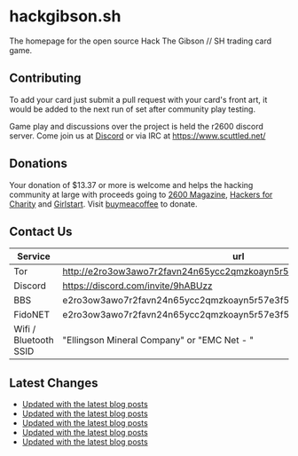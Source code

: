# hackgibson.sh
The homepage for the open source Hack The Gibson // SH trading card game.


## Contributing

To add your card just submit a pull request with your card's front art, it would be added to the next run of set after community play testing.

Game play and discussions over the project is held the r2600 discord server. Come join us at [Discord](https://discord.com/invite/9hABUzz) or via IRC at https://www.scuttled.net/


## Donations

Your donation of $13.37 or more is welcome and helps the hacking community at large with proceeds going to [2600 Magazine](https://2600.com/), [Hackers for Charity](https://hackersforcharity.org) and [Girlstart](https://girlstart.org).  Visit [buymeacoffee](https://www.buymeacoffee.com/hackgibson.sh) to donate.


## Contact Us

Service | url
-|-
Tor | http://e2ro3ow3awo7r2favn24n65ycc2qmzkoayn5r57e3f56nvjwdcgg32ad.onion
Discord | https://discord.com/invite/9hABUzz
BBS | e2ro3ow3awo7r2favn24n65ycc2qmzkoayn5r57e3f56nvjwdcgg32ad.onion:23
FidoNET | e2ro3ow3awo7r2favn24n65ycc2qmzkoayn5r57e3f56nvjwdcgg32ad.onion:24554
Wifi / Bluetooth SSID | "Ellingson Mineral Company" or "EMC Net - <fidonet address>"

## Latest Changes
<!-- BLOG-POST-LIST:START -->
- [Updated with the latest blog posts](https://github.com/DFW2600/hackgibson.sh/commit/44eab7aa9f8fbe5b22f796bb6fb9274b02056226)
- [Updated with the latest blog posts](https://github.com/DFW2600/hackgibson.sh/commit/c4424f27501e5f7da53c6c269620353d63a706af)
- [Updated with the latest blog posts](https://github.com/DFW2600/hackgibson.sh/commit/3cdb74f5b736cda2d560da4137dc42ae0d8ee218)
- [Updated with the latest blog posts](https://github.com/DFW2600/hackgibson.sh/commit/1b44543b4b66619a1a6acd91fb49fe1d71846ed3)
- [Updated with the latest blog posts](https://github.com/DFW2600/hackgibson.sh/commit/e0772e55c970f0e75b7853d65a8ad1d9a7cab2ed)
<!-- BLOG-POST-LIST:END -->
